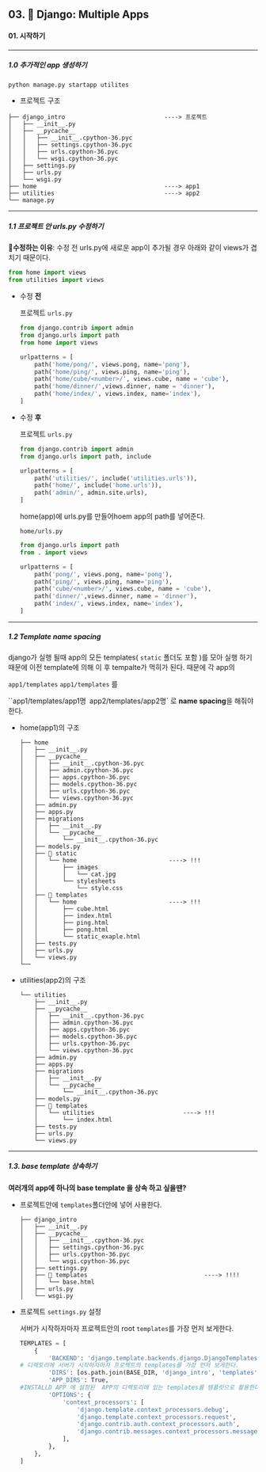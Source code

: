 ## 03. &#127752; Django:  Multiple Apps

#### 01.  시작하기 

---

##### 1.0 추가적인 app 생성하기

```python
python manage.py startapp utilites
```

- 프로젝트 구조

```
├── django_intro							----> 프로젝트
│   ├── __init__.py
│   ├── __pycache__
│   │   ├── __init__.cpython-36.pyc
│   │   ├── settings.cpython-36.pyc
│   │   ├── urls.cpython-36.pyc
│   │   └── wsgi.cpython-36.pyc
│   ├── settings.py
│   ├── urls.py
│   └── wsgi.py
├── home									----> app1
├── utilities								----> app2
└── manage.py
```



---



##### 1.1  프로젝트 안 urls.py 수정하기

**&#128204;수정하는 이유**: 수정 전 urls.py에 새로운 app이 추가될 경우 아래와 같이 views가 겹치기 때문이다. 

```python
from home import views
from utilities import views
```

- 수정 **전** 

  프로젝트 `urls.py`

  ```python
  from django.contrib import admin
  from django.urls import path
  from home import views
  
  urlpatterns = [
      path('home/pong/', views.pong, name='pong'),
      path('home/ping/', views.ping, name='ping'),
      path('home/cube/<number>/', views.cube, name = 'cube'),
      path('home/dinner/',views.dinner, name = 'dinner'),
      path('home/index/', views.index, name='index'),
  ]
  ```

- 수정 **후**

  프로젝트 `urls.py`

  ```python
  from django.contrib import admin
  from django.urls import path, include
  
  urlpatterns = [
      path('utilities/', include('utilities.urls')),
      path('home/', include('home.urls')),
      path('admin/', admin.site.urls),
  ]
  ```

  home(app)에 urls.py를 만들어hoem app의 path를 넣어준다.

  `home/urls.py`

  ```python
  from django.urls import path
  from . import views
  
  urlpatterns = [
      path('pong/', views.pong, name='pong'),
      path('ping/', views.ping, name='ping'),
      path('cube/<number>/', views.cube, name = 'cube'),
      path('dinner/',views.dinner, name = 'dinner'),
      path('index/', views.index, name='index'),
  ]
  ```

  

---



##### 1.2   Template name spacing

django가 실행 될때 app의 모든 templates( `static` 폴더도 포함 )를 모아 실행 하기 때문에 이전 template에 의해 이 후 tempalte가 먹히가 된다. 때문에 각 app의 

`app1/templates`  `app1/templates` 를 

``app1/templates/app1명` `app2/templates/app2명` 로 **name spacing**을 해줘야한다.

- home(app1)의 구조

  

  ```
  ├── home
  │   ├── __init__.py
  │   ├── __pycache__
  │   │   ├── __init__.cpython-36.pyc
  │   │   ├── admin.cpython-36.pyc
  │   │   ├── apps.cpython-36.pyc
  │   │   ├── models.cpython-36.pyc
  │   │   ├── urls.cpython-36.pyc
  │   │   └── views.cpython-36.pyc
  │   ├── admin.py
  │   ├── apps.py
  │   ├── migrations
  │   │   ├── __init__.py
  │   │   └── __pycache__
  │   │       └── __init__.cpython-36.pyc
  │   ├── models.py
  │   ├── 🌟 static                    
  │   │   └── home							----> !!!
  │   │       ├── images
  │   │       │   └── cat.jpg
  │   │       └── stylesheets
  │   │           └── style.css
  │   ├── 🌟 templates	
  │   │   └── home							----> !!!
  │   │       ├── cube.html
  │   │       ├── index.html
  │   │       ├── ping.html
  │   │       ├── pong.html
  │   │       └── static_exaple.html
  │   ├── tests.py
  │   ├── urls.py
  │   └── views.py
  └──
  ```

- utilities(app2)의 구조

  ```
  └── utilities
      ├── __init__.py
      ├── __pycache__
      │   ├── __init__.cpython-36.pyc
      │   ├── admin.cpython-36.pyc
      │   ├── apps.cpython-36.pyc
      │   ├── models.cpython-36.pyc
      │   ├── urls.cpython-36.pyc
      │   └── views.cpython-36.pyc
      ├── admin.py
      ├── apps.py
      ├── migrations
      │   ├── __init__.py
      │   └── __pycache__
      │       └── __init__.cpython-36.pyc
      ├── models.py
      ├── 🌟 templates
      │   └── utilities							----> !!!
      │       └── index.html
      ├── tests.py
      ├── urls.py
      └── views.py
  ```



---



##### 1.3. base template 상속하기

**여러개의 app에 하나의 base template 을 상속 하고 싶을땐?**

- 프로젝트안에 `templates`폴더안에 넣어 사용한다.

  ```
  ├── django_intro
  │   ├── __init__.py
  │   ├── __pycache__
  │   │   ├── __init__.cpython-36.pyc
  │   │   ├── settings.cpython-36.pyc
  │   │   ├── urls.cpython-36.pyc
  │   │   └── wsgi.cpython-36.pyc
  │   ├── settings.py
  │   ├── 🌟 templates                                 ----> !!!!
  │   │   └── base.html
  │   ├── urls.py
  │   └── wsgi.py
  ```



- 프로젝트 `settings.py` 설정

  서버가 시작하자마자 프로젝트안의 root `templates`를 가장 먼저 보게한다.

  ```python
  TEMPLATES = [
      {
          'BACKEND': 'django.template.backends.django.DjangoTemplates',
  # 디렉토리에 서버가 시작하자마자 프로젝트의 templates를 가장 먼저 보게한다.
          'DIRS': [os.path.join(BASE_DIR, 'django_intro', 'templates')],
          'APP_DIRS': True,
  #INSTALLD APP 에 설정된  APP의 디렉토리에 있는 templates를 템플릿으로 활용한다.
          'OPTIONS': {
              'context_processors': [
                  'django.template.context_processors.debug',
                  'django.template.context_processors.request',
                  'django.contrib.auth.context_processors.auth',
                  'django.contrib.messages.context_processors.messages',
              ],
          },
      },
  ]
  ```

